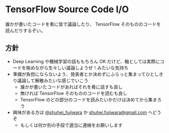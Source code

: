 # TensorFlow Source Code I/O

誰かが書いたコードを肴に皆で議論したり、 TensorFlow そのもののコードを読んだりするぞい。

## 方針

* Deep Learning や機械学習の話ももちろん OK だけど、軸としては実際にコードを眺めながら生々しい議論しようぜ！みたいな気持ち
* 準備が負担にならないよう、発表者とか決めずにふらっと集まってひとしきり議論して解散みたいな感じでいこう
  - 誰かが書いたコードがあればそれを肴に話すも良し
  - 無ければ TensorFlow そのもののコードを読むも良し
  - TensorFlow のどの部分のコードを読みたいかだけは決めてから集まろう
* 興味がある方は [@shuhei_fujiwara](https://twitter.com/shuhei_fujiwara) か shuhei.fujiwara@gmail.com へどうぞ
  - もしくは何か別の手段で適当に連絡をお願いします